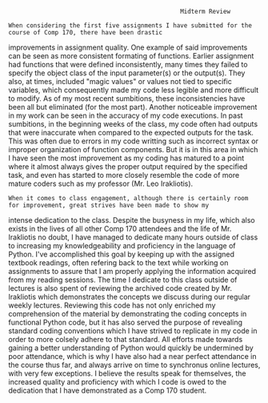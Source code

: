                                                    Midterm Review

    When considering the first five assignments I have submitted for the course of Comp 170, there have been drastic
improvements in assignment quality. One example of said improvements can be seen as more consistent formating of functions. Earlier assignment had functions that were defined inconsistently, many times they failed to specify the object class of the
input parameter(s) or the output(s). They also, at times, included "magic values" or values not tied to specific variables, which consequently made my code less legible and more difficult to modify. As of my most recent sumbitions, these inconsistencies have been all but eliminated (for the most part). Another noticeable improvement in my work can be seen in the accuracy of my code executions. In past sumbitions, in the beginning weeks of the class, my code often had outputs that were inaccurate when compared to the expected outputs for the task. This was often due to errors in my code writting such as incorrect syntax or improper organization of function components. But it is in this area in which I have seen the most improvement as my coding has matured to a point where it almost always gives the proper output required by the specified task, and even has started to more closely resemble the code of more mature coders such as my professor (Mr. Leo Irakliotis). 

    When it comes to class engagement, although there is certainly room for improvement, great strives have been made to show my 
intense dedication to the class. Despite the busyness in my life, which also exists in the lives of all other Comp 170 attendees and the life of Mr. Irakliotis no doubt, I have managed to dedicate many hours outside of class to increasing my knowledgeability and proficiency in the language of Python. I've accomplished this goal by keeping up with the assigned textbook readings, often refering back to the text while working on assignments to assure that I am properly applying the information acquired from my reading sessions. The time I dedicate to this class outside of lectures is also spent of reviewing the archived code created by Mr. Irakliotis which demonstrates the concepts we discuss during our regular weekly lectures. Reviewing this code has not only enriched my comprehension of the material by demonstrating the coding concepts in functional Python code, but it has also served the purpose of revealing standard coding conventions which I have strived to replicate in my code in order to more colsely adhere to that standard. All efforts made towards gaining a better understanding of Python would quickly be undermined by poor attendance, which is why I have also had a near perfect attendance in the course thus far, and always arrive on time to synchronus online lectures, with very few exceptions. I believe the results speak for themselves, the increased quality and proficiency with which I code is owed to the dedication that I have demonstrated as a Comp 170 student. 